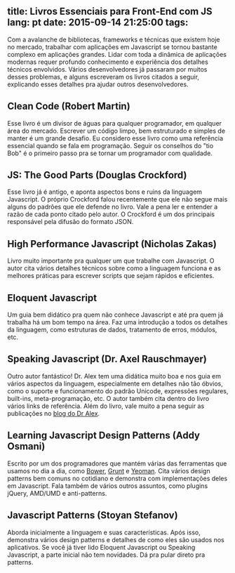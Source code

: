 title: Livros Essenciais para Front-End com JS
lang: pt
date: 2015-09-14 21:25:00
tags:
---

Com a avalanche de bibliotecas, frameworks e técnicas que existem hoje no mercado, trabalhar com aplicações em Javascript se tornou bastante complexo em aplicações grandes.
Lidar com toda a dinâmica de aplicações modernas requer profundo conhecimento e experiência dos detalhes técnicos envolvidos.
Vários desenvolvedores já passaram por muitos desses problemas, e alguns escreveram os livros citados a seguir, explicando esses detalhes pra ajudar outros desenvolvedores.

<!-- more -->

## Clean Code (Robert Martin)

Esse livro é um divisor de águas para qualquer programador, em qualquer área do mercado. Escrever um código limpo, bem estruturado e simples de manter é um grande desafio.
Eu considero esse livro como uma referência essencial quando se fala em programação. Seguir os conselhos do "tio Bob" é o primeiro passo pra se tornar um programador com qualidade.

## JS: The Good Parts (Douglas Crockford)

Esse livro já é antigo, e aponta aspectos bons e ruins da linguagem Javascript. O próprio Crockford falou recentemente que ele não segue mais alguns do padrões
que ele defende no livro. Vale a pena ler e entender a razão de cada ponto citado pelo autor. O Crockford é um dos principais responsável pela difusão do formato JSON.

## High Performance Javascript (Nicholas Zakas)

Livro muito importante pra qualquer um que trabalhe com Javascript. O autor cita vários detalhes técnicos sobre como a linguagem funciona e as melhores práticas
para escrever scripts que sejam rápidos e eficientes.

## Eloquent Javascript

Um guia bem didático pra quem não conhece Javascript e até pra quem já trabalha há um bom tempo na área. Faz uma introdução a todos os detalhes da linguagem, como estruturas de dados, tratamento de
erros, módulos, etc.

## Speaking Javascript (Dr. Axel Rauschmayer)

Outro autor fantástico! Dr. Alex tem uma didática muito boa e nos guia em vários aspectos da linguagem, especialmente em detalhes não tão óbvios, como o suporte e funcionamento do padrão Unicode,
expressões regulares, built-ins, meta-programação, etc. O autor também cita dentro do livro vários links de referência. Além do livro, vale muito a pena seguir as publicações
no [blog do Dr Alex](http://2ality.com).

## Learning Javascript Design Patterns (Addy Osmani)

Escrito por um dos programadores que mantém várias das ferramentas que usamos no dia a dia, como [Bower](http://bower.io), [Grunt](http://gruntjs.com/) e [Yeoman](http://yeoman.io).
Cita vários design patterns bem comuns no cotidiano e demonstra com implementações deles em Javascript. Fala também de vários outros assuntos, como plugins jQuery, AMD/UMD e anti-patterns.

## Javascript Patterns (Stoyan Stefanov)

Aborda inicialmente a linguagem e suas características. Após isso, demonstra vários design patterns e detalhes de como eles são usados nos aplicativos.
Se você já tiver lido Eloquent Javascript ou Speaking Javascript, a parte inicial não tem novidades. Dá pra pular direto pra patterns.